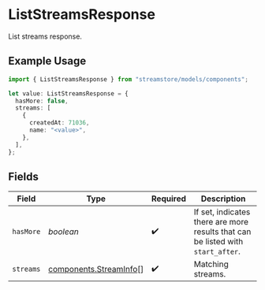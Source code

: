 # ListStreamsResponse

List streams response.

## Example Usage

```typescript
import { ListStreamsResponse } from "streamstore/models/components";

let value: ListStreamsResponse = {
  hasMore: false,
  streams: [
    {
      createdAt: 71036,
      name: "<value>",
    },
  ],
};
```

## Fields

| Field                                                                           | Type                                                                            | Required                                                                        | Description                                                                     |
| ------------------------------------------------------------------------------- | ------------------------------------------------------------------------------- | ------------------------------------------------------------------------------- | ------------------------------------------------------------------------------- |
| `hasMore`                                                                       | *boolean*                                                                       | :heavy_check_mark:                                                              | If set, indicates there are more results that can be listed with `start_after`. |
| `streams`                                                                       | [components.StreamInfo](../../models/components/streaminfo.md)[]                | :heavy_check_mark:                                                              | Matching streams.                                                               |
